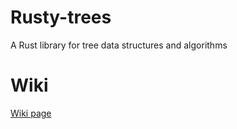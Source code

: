 # Rusty-trees
A Rust library for tree data structures and algorithms

# Wiki
[Wiki page](https://github.com/izzys/Rusty-trees/wiki)
